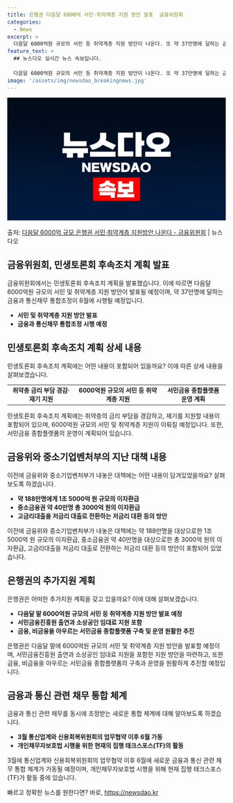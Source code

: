 ```yaml
---
title: 은행권 다음달 6000억 서민·취약계층 지원 방안 발표  금융위원회
categories:
  - News
excerpt: >
  다음달 6000억원 규모의 서민 등 취약계층 지원 방안이 나온다. 또 약 37만명에 달하는 금융과 통신채무 …
feature_text: >
  ## 뉴스다오 실시간 뉴스 속보입니다.

  다음달 6000억원 규모의 서민 등 취약계층 지원 방안이 나온다. 또 약 37만명에 달하는 금융과 통신채무 …
image: '/assets/img/newsdao_breakingnews.jpg'
---
```


![뉴스다오 속보](/assets/img/newsdao_breakingnews.jpg)

<p>출처: <a href="https://newsdao.kr/3231" rel="dofollow">다음달 6000억 규모 은행권 서민·취약계층 지원방안 나온다 - 금융위원회</a> | 뉴스다오</p>

<h2 data-ke-size="size26">금융위원회, 민생토론회 후속조치 계획 발표</h2>
<p data-ke-size="size16">금융위원회에서는 민생토론회 후속조치 계획을 발표했습니다. 이에 따르면 다음달 6000억원 규모의 서민 및 취약계층 지원 방안이 발표될 예정이며, 약 37만명에 달하는 금융과 통신채무 통합조정이 6월에 시행될 예정입니다.</p>
<ul>
  <li><b>서민 및 취약계층 지원 방안 발표</b></li>
  <li><b>금융과 통신채무 통합조정 시행 예정</b></li>
</ul>

<h2 data-ke-size="size26">민생토론회 후속조치 계획 상세 내용</h2>
<p data-ke-size="size16">민생토론회 후속조치 계획에는 어떤 내용이 포함되어 있을까요? 이에 따른 상세 내용을 살펴보겠습니다.</p>

<table>
  <tr>
    <td style="text-align: center; height: 17px;"><b>취약층 금리 부담 경감·재기 지원</b></td>
    <td style="text-align: center; height: 17px;"><b>6000억원 규모의 서민 등 취약계층 지원</b></td>
    <td style="text-align: center; height: 17px;"><b>서민금융 종합플랫폼 운영 계획</b></td>
  </tr>
</table>

<p data-ke-size="size16">민생토론회 후속조치 계획에는 취약층의 금리 부담을 경감하고, 재기를 지원할 내용이 포함되어 있으며, 6000억원 규모의 서민 및 취약계층 지원이 이뤄질 예정입니다. 또한, 서민금융 종합플랫폼의 운영이 계획되어 있습니다.</p>

<h2 data-ke-size="size26">금융위와 중소기업벤처부의 지난 대책 내용</h2>
<p data-ke-size="size16">이전에 금융위와 중소기업벤처부가 내놓은 대책에는 어떤 내용이 담겨있었을까요? 살펴보도록 하겠습니다.</p>
<ul>
  <li><b>약 188만명에게 1조 5000억 원 규모의 이자환급</b></li>
  <li><b>중소금융권 약 40만명 총 3000억 원의 이자환급</b></li>
  <li><b>고금리대출을 저금리 대출로 전환하는 저금리 대환 등의 방안</b></li>
</ul>

<p data-ke-size="size16">이전에 금융위와 중소기업벤처부가 내놓은 대책에는 약 188만명을 대상으로한 1조 5000억 원 규모의 이자환급, 중소금융권 약 40만명을 대상으로한 총 3000억 원의 이자환급, 고금리대출을 저금리 대출로 전환하는 저금리 대환 등의 방안이 포함되어 있었습니다.</p>

<h2 data-ke-size="size26">은행권의 추가지원 계획</h2>
<p data-ke-size="size16">은행권은 어떠한 추가지원 계획을 갖고 있을까요? 이에 대해 살펴보겠습니다.</p>
<ul>
  <li><b>다음달 말 6000억원 규모의 서민 등 취약계층 지원 방안 발표 예정</b></li>
  <li><b>서민금융진흥원 출연과 소상공인 임대료 지원 포함</b></li>
  <li><b>금융, 비금융을 아우르는 서민금융 종합플랫폼 구축 및 운영 원활한 추진</b></li>
</ul>

<p data-ke-size="size16">은행권은 다음달 말에 6000억원 규모의 서민 및 취약계층 지원 방안을 발표할 예정이며, 서민금융진흥원 출연과 소상공인 임대료 지원을 포함한 지원 방안을 마련하고, 또한 금융, 비금융을 아우르는 서민금융 종합플랫폼의 구축과 운영을 원활하게 추진할 예정입니다.</p>

<h2 data-ke-size="size26">금융과 통신 관련 채무 통합 체계</h2>
<p data-ke-size="size16">금융과 통신 관련 채무를 동시에 조정받는 새로운 통합 체계에 대해 알아보도록 하겠습니다.</p>
<ul>
  <li><b>3월 통신업계와 신용회복위원회의 업무협약 이후 6월 가동</b></li>
  <li><b>개인채무자보호법 시행을 위한 현재의 집행 태크스포스(TF)의 활동</b></li>
</ul>

<p data-ke-size="size16">3월에 통신업계와 신용회복위원회의 업무협약 이후 6월에 새로운 금융과 통신 관련 채무 통합 체계가 가동될 예정이며, 개인채무자보호법 시행을 위해 현재 집행 태크스포스(TF)가 활동 중에 있습니다.</p> 

빠르고 정확한 뉴스를 원한다면? 바로, <a href="https://newsdao.kr" rel="dofollow">https://newsdao.kr</a>



